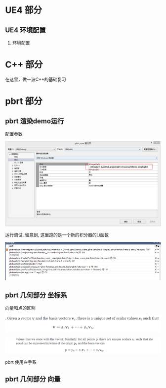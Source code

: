 ﻿# UE4 部分

## UE4 环境配置

1. 环境配置

# C++ 部分

在这里，做一波C++的基础复习



# pbrt 部分

## pbrt 渲染demo运行

配置参数

![1](02_03/1.png)

运行调试, 留意到, 这里跑的是一个新的积分器的Li函数

![2](02_03/2.png)

## pbrt 几何部分 坐标系

向量和点的区别

![3](02_03/3.png)

![4](02_03/4.png)

pbrt 使用左手系

## pbrt 几何部分 向量




